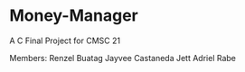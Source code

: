 # Money-Manager

A C Final Project for CMSC 21

Members:
Renzel Buatag
Jayvee Castaneda
Jett Adriel Rabe
